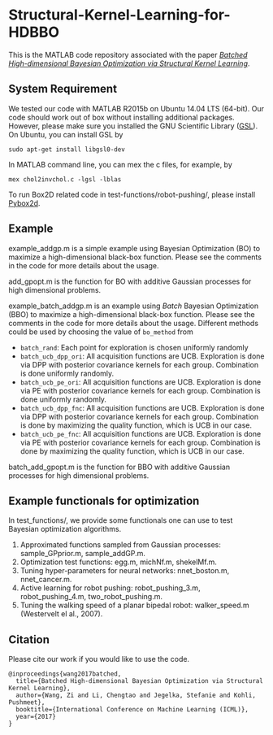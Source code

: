# Structural-Kernel-Learning-for-HDBBO
This is the MATLAB code repository associated with the paper [_Batched High-dimensional Bayesian Optimization via Structural Kernel Learning_](https://arxiv.org/pdf/1703.01973.pdf).

## System Requirement
We tested our code with MATLAB R2015b on Ubuntu 14.04 LTS (64-bit). Our code should work out of box without installing additional packages. However, please make sure you installed the GNU Scientific Library ([GSL](http://www.gnu.org/software/gsl/)). On Ubuntu, you can install GSL by 

```
sudo apt-get install libgsl0-dev
```

In MATLAB command line, you can mex the c files, for example, by

```
mex chol2invchol.c -lgsl -lblas
```

To run Box2D related code in test-functions/robot-pushing/, please install [Pybox2d](https://github.com/pybox2d/pybox2d).

## Example
example_addgp.m is a simple example using Bayesian Optimization (BO) to maximize a high-dimensional black-box function. Please see the comments in the code for more details about the usage.

add_gpopt.m is the function for BO with additive Gaussian processes for high dimensional problems.

example_batch_addgp.m is an example using *Batch* Bayesian Optimization (BBO) to maximize a high-dimensional black-box function. Please see the comments in the code for more details about the usage. Different methods could be used by choosing the value of `bo_method` from 

* `batch_rand`: Each point for exploration is chosen uniformly randomly
* `batch_ucb_dpp_ori`: All acquisition functions are UCB. Exploration is done via DPP with posterior covariance kernels for each group. Combination is done uniformly randomly.
* `batch_ucb_pe_ori`: All acquisition functions are UCB. Exploration is done via PE with posterior covariance kernels for each group. Combination is done uniformly randomly.
* `batch_ucb_dpp_fnc`: All acquisition functions are UCB. Exploration is done via DPP with posterior covariance kernels for each group. Combination is done by maximizing the quality function, which is UCB in our case.
* `batch_ucb_pe_fnc`: All acquisition functions are UCB. Exploration is done via PE with posterior covariance kernels for each group. Combination is done by maximizing the quality function, which is UCB in our case.

batch_add_gpopt.m is the function for BBO with additive Gaussian processes for high dimensional problems.

## Example functionals for optimization
In test_functions/, we provide some functionals one can use to test Bayesian optimization algorithms. 

1. Approximated functions sampled from Gaussian processes: sample_GPprior.m, sample_addGP.m.
2. Optimization test functions: egg.m, michNf.m, shekelMf.m.
3. Tuning hyper-parameters for neural networks: nnet_boston.m, nnet_cancer.m.
4. Active learning for robot pushing: robot_pushing_3.m, robot_pushing_4.m, two_robot_pushing.m.
5. Tuning the walking speed of a planar bipedal robot: walker_speed.m (Westervelt el al., 2007).

## Citation
Please cite our work if you would like to use the code.
```
@inproceedings{wang2017batched,
  title={Batched High-dimensional Bayesian Optimization via Structural Kernel Learning},
  author={Wang, Zi and Li, Chengtao and Jegelka, Stefanie and Kohli, Pushmeet},
  booktitle={International Conference on Machine Learning (ICML)},
  year={2017}
}
```
